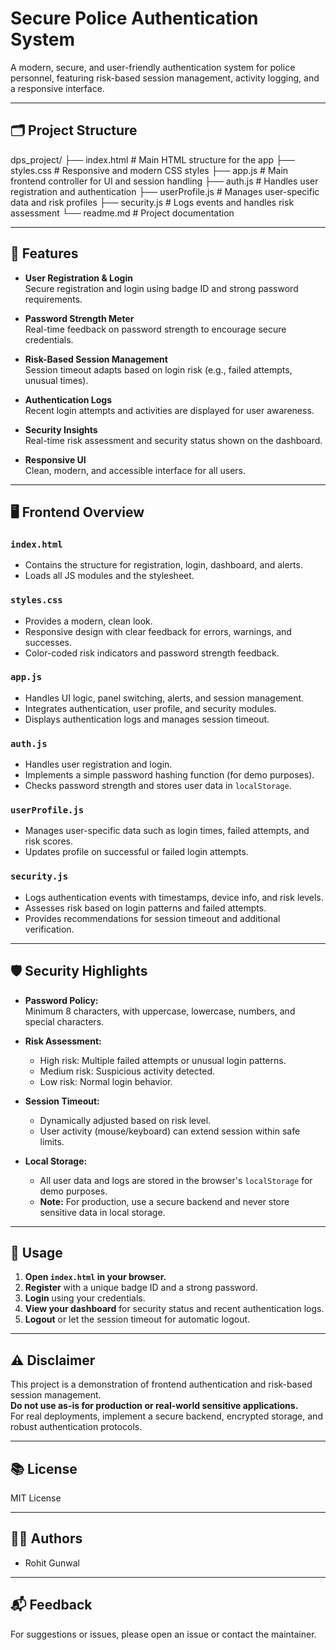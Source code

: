 # Secure Police Authentication System

A modern, secure, and user-friendly authentication system for police personnel, featuring risk-based session management, activity logging, and a responsive interface.

---

## 🗂️ Project Structure

dps_project/
├── index.html # Main HTML structure for the app
├── styles.css # Responsive and modern CSS styles
├── app.js # Main frontend controller for UI and session handling
├── auth.js # Handles user registration and authentication
├── userProfile.js # Manages user-specific data and risk profiles
├── security.js # Logs events and handles risk assessment
└── readme.md # Project documentation

---

## 🚀 Features

- **User Registration & Login**  
  Secure registration and login using badge ID and strong password requirements.

- **Password Strength Meter**  
  Real-time feedback on password strength to encourage secure credentials.

- **Risk-Based Session Management**  
  Session timeout adapts based on login risk (e.g., failed attempts, unusual times).

- **Authentication Logs**  
  Recent login attempts and activities are displayed for user awareness.

- **Security Insights**  
  Real-time risk assessment and security status shown on the dashboard.

- **Responsive UI**  
  Clean, modern, and accessible interface for all users.

---

## 🖥️ Frontend Overview

### `index.html`

- Contains the structure for registration, login, dashboard, and alerts.
- Loads all JS modules and the stylesheet.

### `styles.css`

- Provides a modern, clean look.
- Responsive design with clear feedback for errors, warnings, and successes.
- Color-coded risk indicators and password strength feedback.

### `app.js`

- Handles UI logic, panel switching, alerts, and session management.
- Integrates authentication, user profile, and security modules.
- Displays authentication logs and manages session timeout.

### `auth.js`

- Handles user registration and login.
- Implements a simple password hashing function (for demo purposes).
- Checks password strength and stores user data in `localStorage`.

### `userProfile.js`

- Manages user-specific data such as login times, failed attempts, and risk scores.
- Updates profile on successful or failed login attempts.

### `security.js`

- Logs authentication events with timestamps, device info, and risk levels.
- Assesses risk based on login patterns and failed attempts.
- Provides recommendations for session timeout and additional verification.

---

## 🛡️ Security Highlights

- **Password Policy:**  
  Minimum 8 characters, with uppercase, lowercase, numbers, and special characters.

- **Risk Assessment:**

  - High risk: Multiple failed attempts or unusual login patterns.
  - Medium risk: Suspicious activity detected.
  - Low risk: Normal login behavior.

- **Session Timeout:**

  - Dynamically adjusted based on risk level.
  - User activity (mouse/keyboard) can extend session within safe limits.

- **Local Storage:**
  - All user data and logs are stored in the browser's `localStorage` for demo purposes.
  - **Note:** For production, use a secure backend and never store sensitive data in local storage.

---

## 📝 Usage

1. **Open `index.html` in your browser.**
2. **Register** with a unique badge ID and a strong password.
3. **Login** using your credentials.
4. **View your dashboard** for security status and recent authentication logs.
5. **Logout** or let the session timeout for automatic logout.

---

## ⚠️ Disclaimer

This project is a demonstration of frontend authentication and risk-based session management.  
**Do not use as-is for production or real-world sensitive applications.**  
For real deployments, implement a secure backend, encrypted storage, and robust authentication protocols.

---

## 📚 License

MIT License

---

## 👨‍💻 Authors

- Rohit Gunwal

---

## 📬 Feedback

For suggestions or issues, please open an issue or contact the maintainer.
 
